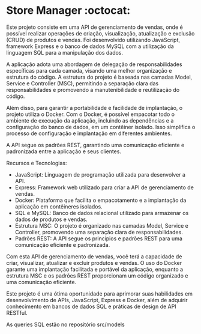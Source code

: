 # Store Manager :octocat:

Este projeto consiste em uma API de gerenciamento de vendas, onde é possível realizar operações de criação, visualização, atualização e exclusão (CRUD) de produtos e vendas. Foi desenvolvido utilizando JavaScript, framework Express e o banco de dados MySQL com a utilização da linguagem SQL para a manipulação dos dados.

A aplicação adota uma abordagem de delegação de responsabilidades específicas para cada camada, visando uma melhor organização e estrutura do código. A estrutura do projeto é baseada nas camadas Model, Service e Controller (MSC), permitindo a separação clara das responsabilidades e promovendo a manutenibilidade e reutilização do código.

Além disso, para garantir a portabilidade e facilidade de implantação, o projeto utiliza o Docker. Com o Docker, é possível empacotar todo o ambiente de execução da aplicação, incluindo as dependências e a configuração do banco de dados, em um contêiner isolado. Isso simplifica o processo de configuração e implantação em diferentes ambientes.

A API segue os padrões REST, garantindo uma comunicação eficiente e padronizada entre a aplicação e seus clientes.

Recursos e Tecnologias:
- JavaScript: Linguagem de programação utilizada para desenvolver a API.
- Express: Framework web utilizado para criar a API de gerenciamento de vendas.
- Docker: Plataforma que facilita o empacotamento e a implantação da aplicação em contêineres isolados.
- SQL e MySQL: Banco de dados relacional utilizado para armazenar os dados de produtos e vendas.
- Estrutura MSC: O projeto é organizado nas camadas Model, Service e Controller, promovendo uma separação clara de responsabilidades.
- Padrões REST: A API segue os princípios e padrões REST para uma comunicação eficiente e padronizada.

Com esta API de gerenciamento de vendas, você terá a capacidade de criar, visualizar, atualizar e excluir produtos e vendas. O uso do Docker garante uma implantação facilitada e portável da aplicação, enquanto a estrutura MSC e os padrões REST proporcionam um código organizado e uma comunicação eficiente.

Este projeto é uma ótima oportunidade para aprimorar suas habilidades em desenvolvimento de APIs, JavaScript, Express e Docker, além de adquirir conhecimento em bancos de dados SQL e práticas de design de API RESTful.

As queries SQL estão no repositório src/models
